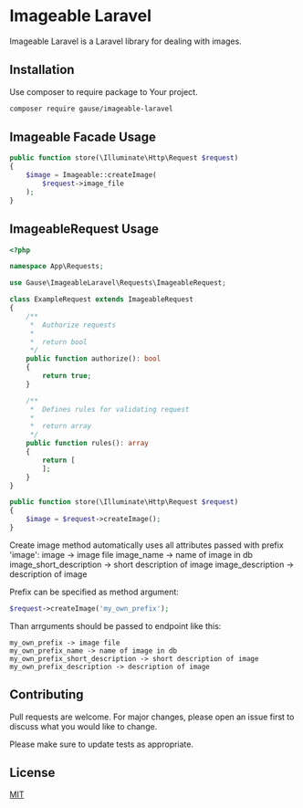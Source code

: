 # Imageable Laravel 

Imageable Laravel is a Laravel library for dealing with images.

## Installation

Use composer to require package to Your project.

```bash
composer require gause/imageable-laravel
```

## Imageable Facade Usage

```php
public function store(\Illuminate\Http\Request $request) 
{
    $image = Imageable::createImage(
        $request->image_file
    );
}
```

## ImageableRequest Usage

```php
<?php

namespace App\Requests;

use Gause\ImageableLaravel\Requests\ImageableRequest;

class ExampleRequest extends ImageableRequest
{
    /**
     *  Authorize requests
     *
     *  return bool
     */
    public function authorize(): bool
    {
        return true;
    }

    /**
     *  Defines rules for validating request
     *
     *  return array
     */
    public function rules(): array
    {
        return [
        ];
    }
}

```

```php
public function store(\Illuminate\Http\Request $request) 
{
    $image = $request->createImage();
}
```

Create image method automatically uses all attributes passed with prefix 'image':
    image -> image file
    image_name -> name of image in db
    image_short_description -> short description of image
    image_description -> description of image
    

Prefix can be specified as method argument: 

```php 
$request->createImage('my_own_prefix'); 
```

Than arrguments should be passed to endpoint like this:

    my_own_prefix -> image file
    my_own_prefix_name -> name of image in db
    my_own_prefix_short_description -> short description of image
    my_own_prefix_description -> description of image

## Contributing
Pull requests are welcome. For major changes, please open an issue first to discuss what you would like to change.

Please make sure to update tests as appropriate.

## License
[MIT](./License.md)
